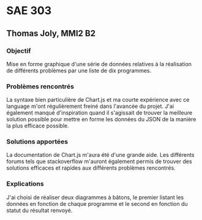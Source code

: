 # SAE 303
## Thomas Joly, MMI2 B2

### Objectif

Mise en forme graphique d'une série de données relatives à la réalisation de différents problèmes par une liste de dix programmes.

### Problèmes rencontrés

La syntaxe bien particulière de Chart.js et ma courte expérience avec ce language m'ont régulièrement freiné dans l'avancée du projet. J'ai également manqué d'inspiration quand il s'agissait de trouver la meilleure solution possible pour mettre en forme les données du JSON de la manière la plus efficace possible.

### Solutions apportées

La documentation de Chart.js m'aura été d'une grande aide. Les différents forums tels que stackoverflow m'auront également permis de trouver des solutions efficaces et rapides aux différents problèmes rencontrés.

### Explications

J'ai choisi de réaliser deux diagrammes à bâtons, le premier listant les données en fonction de chaque programme et le second en fonction du statut du résultat renvoyé.
